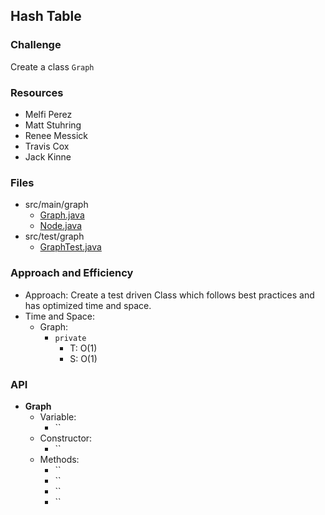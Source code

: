 ## Hash Table

### Challenge
Create a class `Graph`

### Resources
* Melfi Perez
* Matt Stuhring
* Renee Messick
* Travis Cox
* Jack Kinne

### Files
* src/main/graph
  * [Graph.java](../code401challenges/src/main/java/graph/Graph.java)
  * [Node.java](../code401challenges/src/main/java/graph/Node.java)
* src/test/graph
  * [GraphTest.java](../code401challenges/src/test/java/graph/GraphTest.java)

### Approach and Efficiency
* Approach: Create a test driven Class which follows best practices and has optimized time and space.
* Time and Space:
  * Graph:
    * `private`
      * T: O(1)
      * S: O(1)

### API
* **Graph**
  * Variable:
    * ``
  * Constructor:
    * ``
  * Methods:
    * ``
    * ``
    * ``
    * ``
